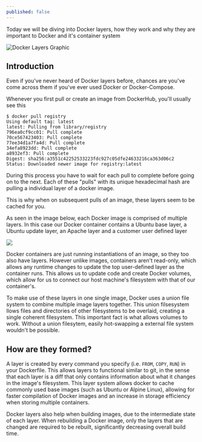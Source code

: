 ```yaml
---
published: false
---
```

Today we will be diving into Docker layers, how they work and why they are important to Docker and it's container system

![Docker Layers Graphic](https://docs.docker.com/storage/storagedriver/images/container-layers.jpg)

## Introduction
Even if you've never heard of Docker layers before, chances are you've come across them if you've ever used Docker or Docker-Compose.

Whenever you first pull or create an image from DockerHub, you'll usually see this 
```
$ docker pull registry
Using default tag: latest
latest: Pulling from library/registry
796ea0cf9cc01: Pull complete
70ce567423403: Pull complete
77ee34d1a7fa4d: Pull complete
34efa8923dd: Pull complete
a8932ef3: Pull complete
Digest: sha256:a3551c42252533223fdc927c05dfe24633216ca363d06c2
Status: Downloaded newer image for registry:latest
```

During this process you have to wait for each pull to complete before going on to the next. Each of these "pulls" with its unique hexadecimal hash are pulling a individual layer of a docker image.

This is why when on subsequent pulls of an image, these layers seem to be cached for you.

As seen in the image below, each Docker image is comprised of multiple layers. In this case our Docker container contains a Ubuntu base layer, a Ubuntu update layer, an Apache layer and a customer user defined layer

![](https://images.techhive.com/images/article/2016/06/docker-image-layers-100664051-large.idge.png)

Docker containers are just running instantiations of an image, so they too also have layers. However unlike  images, containers aren't read-only, which allows any runtime changes to update the top user-defined layer as the container runs. This allows us to update code and create Docker volumes, which allow for us to connect our host machine's filesystem with that of our container's.

To make use of these layers in one single image, Docker uses a union file system to combine multiple image layers together. This union filsesystem llows files and directories of other filesystems to be overlaid, creating a single coherent filesystem. This important fact is what allows volumes to work. Without a union filesytem, easily hot-swapping a external file system wouldn't be possible. 

## How are they formed?

A layer is created by every command you specify (i.e. `FROM`, `COPY`, `RUN`) in your Dockerfile. This allows  layers to functional similar to git, in the sense that  each layer is a diff that only contains information about what it changes in the image's filesystem. This layer system allows docker to cache commonly used base images (such as Ubuntu or Alpine Linux), allowing for faster compilation of Docker images and an increase in storage efficiency when storing multiple containers.

Docker layers also help when building images, due to the intermediate state of each layer. When rebuilding a Docker image, only the layers that are changed are required to be rebuilt, significantly decreasing overall build time.